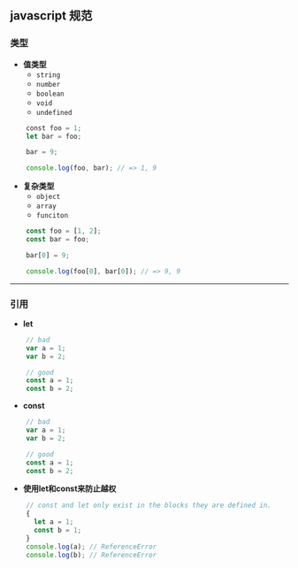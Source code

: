## javascript 规范

### 类型
* __值类型__
  * `string`
  * `number`
  * `boolean`
  * `void`
  * `undefined`
  
```javascript
    const foo = 1;
    let bar = foo;

    bar = 9;

    console.log(foo, bar); // => 1, 9
```
* __复杂类型__
  * `object`
  * `array`
  * `funciton`

```javascript
    const foo = [1, 2];
    const bar = foo;

    bar[0] = 9;

    console.log(foo[0], bar[0]); // => 9, 9
```
- - -

### 引用
* __let__
```javascript
    // bad
    var a = 1;
    var b = 2;

    // good
    const a = 1;
    const b = 2;
```
* __const__
```javascript
    // bad
    var a = 1;
    var b = 2;

    // good
    const a = 1;
    const b = 2;
```
* __使用let和const来防止越权__
```javascript
    // const and let only exist in the blocks they are defined in.
    {
      let a = 1;
      const b = 1;
    }
    console.log(a); // ReferenceError
    console.log(b); // ReferenceError
```



